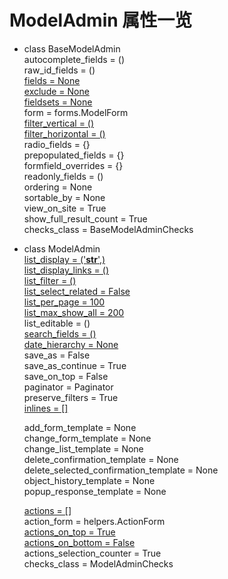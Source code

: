 # ModelAdmin 属性一览

- class BaseModelAdmin  
    autocomplete_fields = ()    
    raw_id_fields = ()    
    [fields = None](AdminFields/README.md#L9)            
    [exclude = None](AdminFields/README.md#L1)                    
    [fieldsets = None](AdminFields/README.md#17)                
    form = forms.ModelForm        
    [filter_vertical = ()](AdminFilter/README.md#6)                     
    [filter_horizontal = ()](AdminFilter/README.md#13)                   
    radio_fields = {}     
    prepopulated_fields = {}    
    formfield_overrides = {}    
    readonly_fields = ()   
    ordering = None   
    sortable_by = None   
    view_on_site = True   
    show_full_result_count = True    
    checks_class = BaseModelAdminChecks    

- class ModelAdmin  
    [list_display = ('__str__',)](../follow-tutorial/README.md#tutorial-07)    
    [list_display_links = ()](../admin-tutorial/AdminFilter/README.md#list_display_links)     
    [list_filter = ()](../follow-tutorial/README.md#tutorial-07)    
    [list_select_related = False](../admin-tutorial/AdminFilter/README.md#list_select_related)    
    [list_per_page = 100](../admin-tutorial/AdminFilter/README.md#list_per_page)       
    [list_max_show_all = 200](../admin-tutorial/AdminFilter/README.md#list_per_page)        
    list_editable = ()  
    [search_fields = ()](../follow-tutorial/README.md#tutorial-07)  
    [date_hierarchy = None](AdminDateHierarchy/README.md)  
    save_as = False  
    save_as_continue = True  
    save_on_top = False  
    paginator = Paginator  
    preserve_filters = True  
    [inlines = []](../follow-tutorial/README.md#tutorial-07)  

    add_form_template = None  
    change_form_template = None  
    change_list_template = None  
    delete_confirmation_template = None  
    delete_selected_confirmation_template = None  
    object_history_template = None  
    popup_response_template = None  

    [actions = []](AdminActions/README.md#批量更新字段状态方法)  
    action_form = helpers.ActionForm  
    [actions_on_top = True](AdminActions/README.md#批量操作下拉菜单位置控制上或下)  
    [actions_on_bottom = False](AdminActions/README.md#批量操作下拉菜单位置控制上或下)  
    actions_selection_counter = True  
    checks_class = ModelAdminChecks  